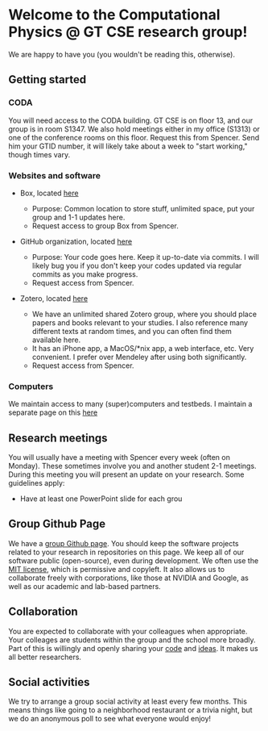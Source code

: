 
# Welcome to the Computational Physics @ GT CSE research group!

We are happy to have you (you wouldn't be reading this, otherwise).

## Getting started 

### CODA

You will need access to the CODA building.
GT CSE is on floor 13, and our group is in room S1347.
We also hold meetings either in my office (S1313) or one of the conference rooms on this floor.
Request this from Spencer. 
Send him your GTID number, it will likely take about a week to "start working," though times vary.

### Websites and software

* Box, located [here](https://gatech.app.box.com/folder/142416587982)
    * Purpose: Common location to store stuff, unlimited space, put your group and 1-1 updates here.
    * Request access to group Box from Spencer.

* GitHub organization, located [here](https://github.com/comp-physics)
    * Purpose: Your code goes here. Keep it up-to-date via commits. I will likely bug you if you don't keep your codes updated via regular commits as you make progress.
    * Request access from Spencer.

* Zotero, located [here](https://www.zotero.org/groups/4507615/comp-physics/library)
    * We have an unlimited shared Zotero group, where you should place papers and books relevant to your studies. I also reference many different texts at random times, and you can often find them available here. 
    * It has an iPhone app, a MacOS/*nix app, a web interface, etc. Very convenient. I prefer over Mendeley after using both significantly.
    * Request access from Spencer.

### Computers

We maintain access to many (super)computers and testbeds.
I maintain a separate page on this [here](computers.md)



## Research meetings

You will usually have a meeting with Spencer every week (often on Monday). 
These sometimes involve you and another student 2-1 meetings.
During this meeting you will present an update on your research.
Some guidelines apply:
* Have at least one PowerPoint slide for each grou

## Group Github Page

We have a [group Github page](https://github.com/comp-physics).
You should keep the software projects related to your research in repositories on this page.
We keep all of our software public (open-source), even during development.
We often use the [MIT license](https://opensource.org/licenses/MIT), which is permissive and copyleft.
It also allows us to collaborate freely with corporations, like those at NVIDIA and Google, as well as our academic and lab-based partners.

## Collaboration

You are expected to collaborate with your colleagues when appropriate. 
Your colleages are students within the group and the school more broadly.
Part of this is willingly and openly sharing your [code](https://opensource.google/docs/why/) and [ideas](https://www.ted.com/talks/steven_johnson_where_good_ideas_come_from?language=en).
It makes us all better researchers.

## Social activities

We try to arrange a group social activity at least every few months. 
This means things like going to a neighborhood restaurant or a trivia night, but we do an anonymous poll to see what everyone would enjoy!
